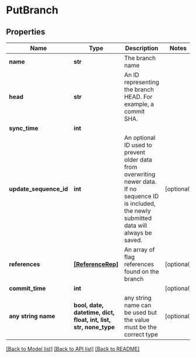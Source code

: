 # PutBranch


## Properties
Name | Type | Description | Notes
------------ | ------------- | ------------- | -------------
**name** | **str** | The branch name | 
**head** | **str** | An ID representing the branch HEAD. For example, a commit SHA. | 
**sync_time** | **int** |  | 
**update_sequence_id** | **int** | An optional ID used to prevent older data from overwriting newer data. If no sequence ID is included, the newly submitted data will always be saved. | [optional] 
**references** | [**[ReferenceRep]**](ReferenceRep.md) | An array of flag references found on the branch | [optional] 
**commit_time** | **int** |  | [optional] 
**any string name** | **bool, date, datetime, dict, float, int, list, str, none_type** | any string name can be used but the value must be the correct type | [optional]

[[Back to Model list]](../README.md#documentation-for-models) [[Back to API list]](../README.md#documentation-for-api-endpoints) [[Back to README]](../README.md)


